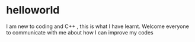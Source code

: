 # helloworld
I am new to coding and C++ , this is what I have learnt. Welcome everyone to communicate with me about how I can improve my codes
